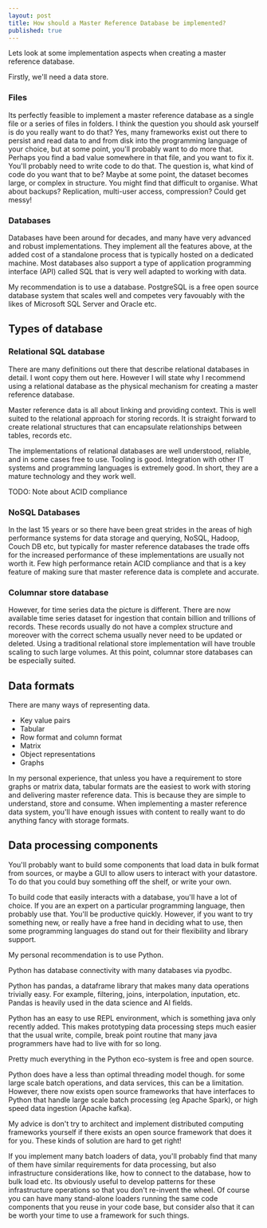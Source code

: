 ```yaml
---
layout: post
title: How should a Master Reference Database be implemented?
published: true
---
```


Lets look at some implementation aspects when creating a master reference database.

Firstly, we'll need a data store.

### Files

Its perfectly feasible to implement a master reference database as a single file or a series of files in folders. I think the question you should ask yourself is do you really want to do that? Yes, many frameworks exist out there to persist and read data to and from disk into the programming language of your choice, but at some point, you'll probably want to do more that. Perhaps you find a bad value somewhere in that file, and you want to fix it. You'll probably need to write code to do that. The question is, what kind of code do you want that to be? Maybe at some point, the dataset becomes large, or complex in structure. You might find that difficult to organise. What about backups? Replication, multi-user access, compression? Could get messy!

### Databases

Databases have been around for decades, and many have very advanced and robust implementations. They implement all the features above, at the added cost of a standalone process that is typically hosted on a dedicated machine. Most databases also support a type of application programming interface (API) called SQL that is very well adapted to working with data.

My recommendation is to use a database. PostgreSQL is a free open source database system that scales well and competes very favouably with the likes of Microsoft SQL Server and Oracle etc.


## Types of database

### Relational SQL database

There are many definitions out there that describe relational databases in detail. I wont copy them out here. However I will state why I recommend using a relational database as the physical mechanism for creating a master reference database.  

Master reference data is all about linking and providing context. This is well suited to the relational approach for storing records. It is straight forward to create relational structures that can encapsulate relationships between tables, records etc. 

The implementations of relational databases are well understood, reliable, and in some cases free to use. Tooling is good. Integration with other IT systems and programming languages is extremely good. In short, they are a mature technology and they work well.

TODO: Note about ACID compliance
 
### NoSQL Databases

In the last 15 years or so there have been great strides in the areas of high performance systems for data storage and querying, NoSQL, Hadoop, Couch DB etc, but typically for master reference databases the trade offs for the increased performance of these implementations are usually not worth it. Few high performance retain ACID compliance and that is a key feature of making sure that master reference data is complete and accurate.

### Columnar store database 

However, for time series data the picture is different. There are now available time series dataset for ingestion that contain billion and trillions of records. These records usually do not have a complex structure and moreover with the correct schema usually never need to be updated or deleted. Using a traditional relational store implementation will have trouble scaling to such large volumes. At this point, columnar store databases can be especially suited.


## Data formats

There are many ways of representing data. 

- Key value pairs
- Tabular
- Row format and column format
- Matrix
- Object representations
- Graphs


In my personal experience, that unless you have a requirement to store graphs or matrix data, tabular formats are the easiest to work with storing and delivering master reference data. This is because they are simple to understand, store and consume. When implementing a master reference data system, you'll have enough issues with content to really want to do anything fancy with storage formats. 


## Data processing components

You'll probably want to build some components that load data in bulk format from sources, or maybe a GUI to allow users to interact with your datastore. To do that you could buy something off the shelf, or write your own. 

To build code that easily interacts with a database, you'll have a lot of choice. If you are an expert on a particular programming language, then probably use that. You'll be productive quickly. However, if you want to try something new, or really have a free hand in deciding what to use, then some programming languages do stand out for their flexibility and library support.

My personal recommendation is to use Python. 

Python has database connectivity with many databases via pyodbc. 

Python has pandas, a dataframe library that makes many data operations trivially easy. For example, filtering, joins, interpolation, inputation, etc. Pandas is heavily used in the data science and AI fields. 

Python has an easy to use REPL environment, which is something java only recently added. This makes prototyping data processing steps much easier that the usual write, compile, break point routine that many java programmers have had to live with for so long.

Pretty much everything in the Python eco-system is free and open source.

Python does have a less than optimal threading model though. for some large scale batch operations, and data services, this can be a limitation. However, there now exists open source frameworks that have interfaces to Python that handle large scale batch processing (eg Apache Spark), or high speed data ingestion (Apache kafka). 

My advice is don't try to architect and implement distributed computing frameworks yourself if there exists an open source framework that does it for you. These kinds of solution are hard to get right!


If you implement many batch loaders of data, you'll probably find that many of them have similar requirements for data processing, but also infrastructure considerations like, how to connect to the database, how to bulk load etc. Its obviously useful to develop patterns for these infrastructure operations so that you don't re-invent the wheel. Of course you can have many stand-alone loaders running the same code components that you reuse in your code base, but consider also that it can be worth your time to use a framework for such things.
